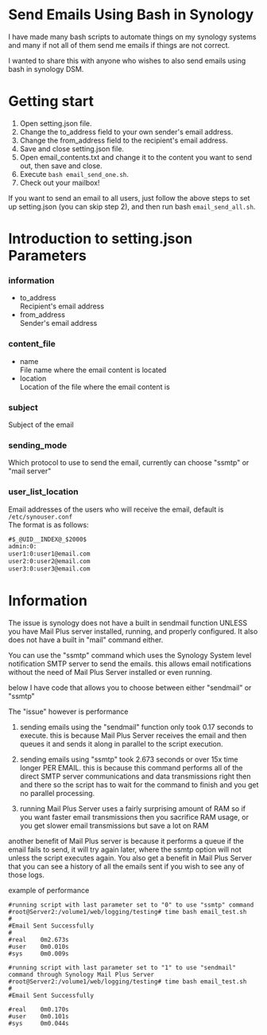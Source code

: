 # Send Emails Using Bash in Synology

I have made many bash scripts to automate things on my synology systems and many if not all of them send me emails if things are not correct.

I wanted to share this with anyone who wishes to also send emails using bash in synology DSM.

# Getting start

1. Open setting.json file.
2. Change the to\_address field to your own sender's email address.
3. Change the from\_address field to the recipient's email address.
4. Save and close setting.json file.
5. Open email\_contents.txt and change it to the content you want to send out, then save and close.
6. Execute `bash email_send_one.sh`.
7. Check out your mailbox!

If you want to send an email to all users, just follow the above steps to set up setting.json (you can skip step 2), and then run bash `email_send_all.sh`.

# Introduction to setting.json Parameters

### information
-	to\_address  
	Recipient's email address  
-	from\_address  
	Sender's email address  

### content\_file
-	name  
	File name where the email content is located  
-	location  
	Location of the file where the email content is

### subject
Subject of the email

### sending\_mode
Which protocol to use to send the email, currently can choose "ssmtp" or "mail server"

### user\_list\_location
Email addresses of the users who will receive the email, default is `/etc/synouser.conf`  
The format is as follows:  
```txt
#$_@UID__INDEX@_$2000$
admin:0:
user1:0:user1@email.com
user2:0:user2@email.com
user3:0:user3@email.com
```

# Information

The issue is synology does not have a built in sendmail function UNLESS you have Mail Plus server installed, running, and properly configured. It also does not have a built in "mail" command either.

You can use the "ssmtp" command which uses the Synology System level notification SMTP server to send the emails. this allows email notifications without the need of Mail Plus Server installed or even running.

below I have code that allows you to choose between either "sendmail" or "ssmtp"

The "issue" however is performance

1. sending emails using the "sendmail" function only took 0.17 seconds to execute. this is because Mail Plus Server receives the email and then queues it and sends it along in parallel to the script execution.

2. sending emails using "ssmtp" took 2.673 seconds or over 15x time longer PER EMAIL. this is because this command performs all of the direct SMTP server communications and data transmissions right then and there so the script has to wait for the command to finish and you get no parallel processing.

3. running Mail Plus Server uses a fairly surprising amount of RAM so if you want faster email transmissions then you sacrifice RAM usage, or you get slower email transmissions but save a lot on RAM

another benefit of Mail Plus server is because it performs a queue if the email fails to send, it will try again later, where the ssmtp option will not unless the script executes again. You also get a benefit in Mail Plus Server that you can see a history of all the emails sent if you wish to see any of those logs.

example of performance
```
#running script with last parameter set to "0" to use "ssmtp" command
#root@Server2:/volume1/web/logging/testing# time bash email_test.sh
#
#Email Sent Successfully
#
#real    0m2.673s
#user    0m0.010s
#sys     0m0.009s

#running script with last parameter set to "1" to use "sendmail" command through Synology Mail Plus Server
#root@Server2:/volume1/web/logging/testing# time bash email_test.sh
#
#Email Sent Successfully

#real    0m0.170s
#user    0m0.101s
#sys     0m0.044s
```
